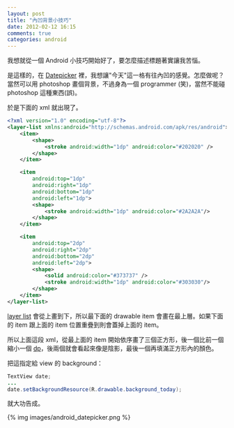 ```yaml
---
layout: post
title: "內凹背景小技巧"
date: 2012-02-12 16:15
comments: true
categories: android
---
```


我想就從一個 Android 小技巧開始好了，要怎麼描述標題著實讓我苦惱。

是這樣的，在 [Datepicker](http://github.com/yesyo/datepicker "Android DatePicker Widget") 裡，我想讓"今天"這一格有往內凹的感覺。怎麼做呢？當然可以用 photoshop 畫個背景，不過身為一個 programmer (笑)，當然不能碰 photoshop 這種東西(誤)。

於是下面的 xml 就出現了。

``` xml res/drawable/calendar_today_background.xml
<?xml version="1.0" encoding="utf-8"?>
<layer-list xmlns:android="http://schemas.android.com/apk/res/android">
	<item>
		<shape>
			<stroke	android:width="1dp" android:color="#202020" />
		</shape>
	</item>

	<item
		android:top="1dp"
		android:right="1dp"
		android:bottom="1dp"
		android:left="1dp">
		<shape>
			<stroke	android:width="1dp" android:color="#2A2A2A"/>
		</shape>
	</item>

	<item
		android:top="2dp"
		android:right="2dp"
		android:bottom="2dp"
		android:left="2dp">
		<shape>
			<solid android:color="#373737" />
			<stroke	android:width="1dp" android:color="#303030"/>
		</shape>
	</item>
</layer-list>
```

[layer list](http://developer.android.com/guide/topics/resources/drawable-resource.html#LayerList "Android Layer List") 會從上畫到下，所以最下面的 drawable item 會畫在最上層。如果下面的 item 跟上面的 item 位置重疊到則會蓋掉上面的 item。

所以上面這段 xml，從最上面的 item 開始依序畫了三個正方形，後一個比前一個縮小一個 [dp](http://developer.android.com/guide/topics/resources/more-resources.html#Dimension "Android dimension")，後兩個就會看起來像是陰影，最後一個再填滿正方形內的顏色。

把這指定給 view 的 background：

``` java MonthView.java
TextView date;
...
date.setBackgroundResource(R.drawable.background_today);
```

就大功告成。

{% img images/android_datepicker.png %}
